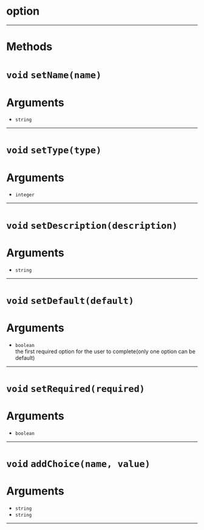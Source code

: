# option


---
# Methods
# `void` `setName(name)`
# Arguments
* `string`  

---
# `void` `setType(type)`
# Arguments
* `integer`  

---
# `void` `setDescription(description)`
# Arguments
* `string`  

---
# `void` `setDefault(default)`
# Arguments
* `boolean`  
the first required option for the user to complete(only one option can be default)   

---
# `void` `setRequired(required)`
# Arguments
* `boolean`  

---
# `void` `addChoice(name, value)`
# Arguments
* `string`  
* `string`  

---
